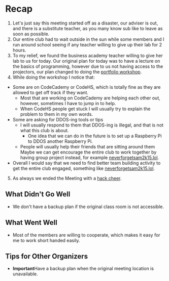 # Recap

1. Let's just say this meeting started off as a disaster, our adviser is out,
   and there is a substitute teacher, as you many know sub like to leave as soon
   as possible.
2. Our entire club had to wait outside in the sun while some members and I run
   around school seeing if any teacher willing to give up their lab for 2 hours.
3. To my relief, we found the business academy teacher willing to give her lab
   to us for today. Our original plan for today was to have a lecture on the
   basics of programming, however due to us not having access to the projectors,
   our plan changed to doing the
   [portfolio workshop](https://github.com/hackedu/hack-camp/tree/master/cohort_4/playbook/workshops/portfolio).
4. While doing the workshop I notice that:
  - Some are on CodeCademy or CodeHS, which is totally fine as they are allowed
    to get off track if they want.
    - Most that are working on CodeCademy are helping each other out, however,
      sometimes I have to jump in to help.
    - When CodeHS people get stuck I will usually try to explain the problem to
      them in my own words.
  - Some are asking for DDOS-ing tools or tips
    - I will usually respond to them that DDOS-ing is illegal, and that is not
      what this club is about.
      - One idea that we can do in the future is to set up a Raspberry Pi to
        DDOS another Raspberry Pi.
    - People will usually help their friends that are sitting around them Maybe
      we can get encourage the entire club to work together by having group
      project instead, for example
      [neverforgetsam2k15.lol](http://neverforgetsam2k15.lol).
  - Overall I would say that we need to find better team building activity to
    get the entire club engaged, something like
    [neverforgetsam2k15.lol](http://neverforgetsam2k15.lol).
5. As always we ended the Meeting with a
   [hack cheer](https://youtu.be/ds3w27_6i98).

## What Didn't Go Well

- We don't have a backup plan if the original class room is not accessible.

## What Went Well

- Most of the members are willing to cooperate, which makes it easy for me to
  work short handed easily.

## Tips for Other Organizers

- **Important**Have a backup plan when the original meeting location is
  unavailable.
